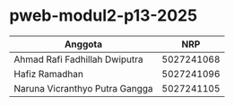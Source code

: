 # pweb-modul2-p13-2025

| Anggota | NRP |
|---|---|
| Ahmad Rafi Fadhillah Dwiputra | 5027241068 |
| Hafiz Ramadhan | 5027241096|
| Naruna Vicranthyo Putra Gangga | 5027241105|
